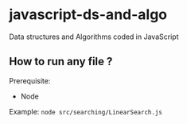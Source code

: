 # javascript-ds-and-algo
Data structures and Algorithms coded in JavaScript

## How to run any file ?

Prerequisite:

* Node

Example: `node src/searching/LinearSearch.js`
